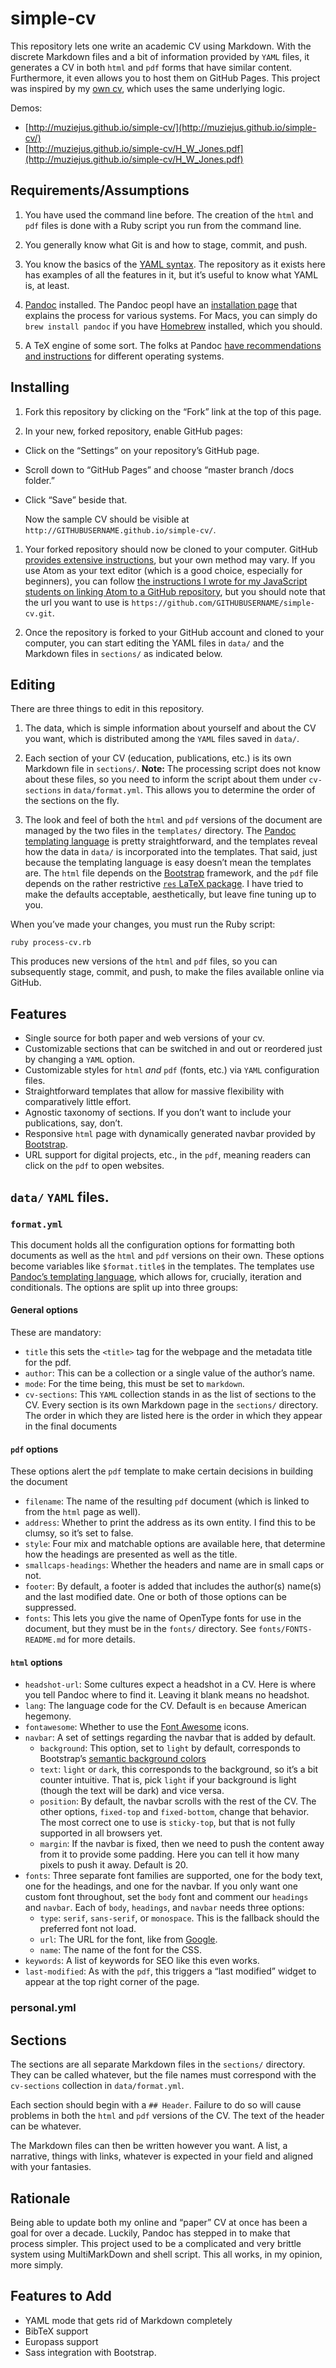 # simple-cv

This repository lets one write an academic CV using Markdown. With the
discrete Markdown files and a bit of information provided by `YAML` files, it
generates a CV in both `html` and `pdf` forms that have similar content.
Furthermore, it even allows you to host them on GitHub Pages. This project was
inspired by my [own cv](http://cv.moacir.com), which uses the same underlying
logic.

Demos:

* [http://muziejus.github.io/simple-cv/](http://muziejus.github.io/simple-cv/)
* [http://muziejus.github.io/simple-cv/H_W_Jones.pdf](http://muziejus.github.io/simple-cv/H_W_Jones.pdf)

## Requirements/Assumptions

1. You have used the command line before. The creation of the `html` and `pdf`
   files is done with a Ruby script you run from the command line.

1. You generally know what Git is and how to stage, commit, and push.

1. You know the basics of the [YAML
   syntax](https://learnxinyminutes.com/docs/yaml/). The repository as it
   exists here has examples of all the features in it, but it’s useful to know
   what YAML is, at least.

1. [Pandoc](https://pandoc.org/) installed. The Pandoc peopl have an
   [installation
   page](https://pandoc.org/installing.html) that explains the process for
   various systems. For Macs, you can simply do `brew install pandoc` if you
   have [Homebrew](http://brew.sh) installed, which you should.

1. A TeX engine of some sort. The folks at Pandoc [have recommendations and
   instructions](https://pandoc.org/installing.html) for different operating systems. 
   
## Installing

1. Fork this repository by clicking on the “Fork” link at the top of this
   page.

1. In your new, forked repository, enable GitHub pages:
  * Click on the “Settings” on your repository’s GitHub page.
  * Scroll down to “GitHub Pages” and choose “master branch /docs folder.”
  * Click “Save” beside that.

    Now the sample CV should be visible at `http://GITHUBUSERNAME.github.io/simple-cv/`.

1. Your forked repository should now be cloned to your computer. GitHub
   [provides extensive
   instructions](https://help.github.com/articles/fork-a-repo/), but your own
   method may vary. If you use Atom as your text editor (which is a good
   choice, especially for beginners), you can follow [the instructions I wrote
   for my JavaScript students on linking Atom to a GitHub
   repository](https://the-javascripting-english-major.org/1-environment#s-link-atom-to-github),
   but you should note that the url you want to use is
   `https://github.com/GITHUBUSERNAME/simple-cv.git`.

1. Once the repository is forked to your GitHub account and cloned to your
   computer, you can start editing the YAML files in `data/` and the Markdown
   files in `sections/` as indicated below.

## Editing 

There are three things to edit in this repository. 

1. The data, which is simple information about yourself and about the CV
   you want, which is distributed among the `YAML` files saved in `data/`.

1. Each section of your CV (education, publications, etc.) is its own Markdown
   file in `sections/`. **Note:** The processing script does not know about
   these files, so you need to inform the script about them under
   `cv-sections` in `data/format.yml`. This allows you to determine the order
   of the sections on the fly.

1. The look and feel of both the `html` and `pdf` versions of the document are
   managed by the two files in the `templates/` directory. The [Pandoc
   templating language](https://pandoc.org/MANUAL.html#templates) is pretty
   straightforward, and the templates reveal how the data in `data/` is
   incorporated into the templates. That said, just because the templating
   language is easy doesn’t mean the templates are. The `html` file depends on
   the [Bootstrap](http://getbootstrap.com) framework, and the `pdf` file
   depends on the rather restrictive [`res` LaTeX
   package](https://ctan.org/pkg/res?lang=en). I have tried to make the
   defaults acceptable, aesthetically, but leave fine tuning up to you.

When you’ve made your changes, you must run the Ruby script:

`ruby process-cv.rb`

This produces new versions of the `html` and `pdf` files, so you can
subsequently stage, commit, and push, to make the files available online via
GitHub.

## Features

* Single source for both paper and web versions of your cv.
* Customizable sections that can be switched in and out or reordered just by
  changing a `YAML` option.
* Customizable styles for `html` *and* `pdf` (fonts, etc.) via `YAML` configuration files.
* Straightforward templates that allow for massive flexibility with
  comparatively little effort.
* Agnostic taxonomy of sections. If you don’t want to include your
  publications, say, don’t.
* Responsive `html` page with dynamically generated navbar provided by
  [Bootstrap](http://getbootstrap.com).
* URL support for digital projects, etc., in the `pdf`, meaning readers can
  click on the `pdf` to open websites.

## `data/` `YAML` files.

### `format.yml`

This document holds all the configuration options for formatting both
documents as well as the `html` and `pdf` versions on their own. These options
become variables like `$format.title$` in the templates. The templates use
[Pandoc’s templating language](https://pandoc.org/MANUAL.html#templates),
which allows for, crucially, iteration and conditionals. The options are split
up into three groups:

#### General options

These are mandatory:

* `title` this sets the `<title>` tag for the webpage and the metadata title
  for the pdf.
* `author`: This can be a collection or a single value of the author’s name.
* `mode`: For the time being, this must be set to `markdown`.
* `cv-sections`: This `YAML` collection stands in as the list of sections to
  the CV. Every section is its own Markdown page in the `sections/` directory.
  The order in which they are listed here is the order in which they appear in
  the final documents

#### `pdf` options

These options alert the `pdf` template to make certain decisions in building
the document

* `filename`: The name of the resulting `pdf` document (which is linked to
  from the `html` page as well).
* `address`: Whether to print the address as its own entity. I find this to be
  clumsy, so it’s set to false.
* `style`: Four mix and matchable options are available here, that determine
  how the headings are presented as well as the title.
* `smallcaps-headings`: Whether the headers and name are in small caps or not.
* `footer`: By default, a footer is added that includes the author(s) name(s)
  and the last modified date. One or both of those options can be suppressed.
* `fonts`: This lets you give the name of OpenType fonts for use in the
  document, but they must be in the `fonts/` directory. See `fonts/FONTS-README.md`
  for more details.

#### `html` options

* `headshot-url`: Some cultures expect a headshot in a CV. Here is where you
  tell Pandoc where to find it. Leaving it blank means no headshot.
* `lang`: The language code for the CV. Default is `en` because American hegemony.
* `fontawesome`: Whether to use the [Font Awesome](http://fontawesome.com)
  icons.
* `navbar`: A set of settings regarding the navbar that is added by default.
  * `background`: This option, set to `light` by default, corresponds to Bootstrap’s [semantic background
    colors](https://getbootstrap.com/docs/4.1/utilities/colors/#background-color)
  * `text`: `light` or `dark`, this corresponds to the background, so it’s a
    bit counter intuitive. That is, pick `light` if your background is light
    (though the text will be dark) and vice versa.
  * `position`: By default, the navbar scrolls with the rest of the CV. The
    other options, `fixed-top` and `fixed-bottom`, change that behavior. The
    most correct one to use is `sticky-top`, but that is not fully supported
    in all browsers yet.
  * `margin`: If the navbar is fixed, then we need to push the content away
    from it to provide some padding. Here you can tell it how many pixels to
    push it away. Default is 20.
* `fonts`: Three separate font families are supported, one for the body text,
  one for the headings, and one for the navbar. If you only want one custom
  font throughout, set the `body` font and comment our `headings` and
  `navbar`. Each of `body`, `headings`, and `navbar` needs three options:
    * `type`: `serif`, `sans-serif`, or `monospace`. This is the fallback
      should the preferred font not load.
    * `url`: The URL for the font, like from
      [Google](http://fonts.google.com).
    * `name`: The name of the font for the CSS.
* `keywords`: A list of keywords for SEO like this even works.
* `last-modified`: As with the `pdf`, this triggers a “last modified” widget
  to appear at the top right corner of the page.

### personal.yml

## Sections

The sections are all separate Markdown files in the `sections/` directory.
They can be called whatever, but the file names must correspond with the
`cv-sections` collection in `data/format.yml`. 

Each section should begin with a `## Header`. Failure to do so will cause
problems in both the `html` and `pdf` versions of the CV. The text of the
header can be whatever.

The Markdown files can then be written however you want. A list, a narrative,
things with links, whatever is expected in your field and aligned with your
fantasies.

## Rationale

Being able to update both my online and “paper” CV at once has been a goal for
over a decade. Luckily, Pandoc has stepped in to make that process simpler.
This project used to be a complicated and very brittle system using
MultiMarkDown and shell script. This all works, in my opinion, more simply.

## Features to Add

* YAML mode that gets rid of Markdown completely
* BibTeX support
* Europass support
* Sass integration with Bootstrap.

